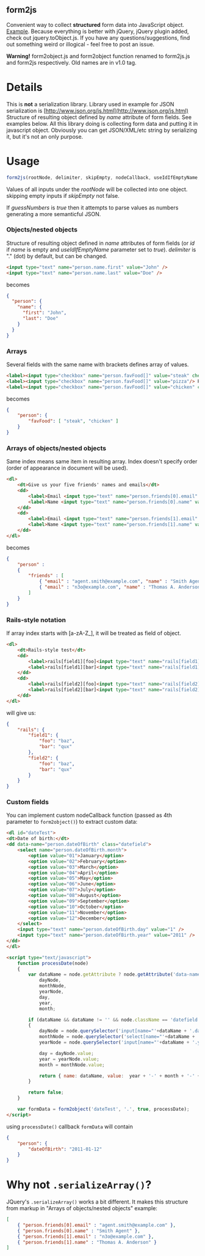 form2js
-------

Convenient way to collect **structured** form data into JavaScript object.
[Example](http://form2js.googlecode.com/hg/example/test.html).
Because everything is better with jQuery, jQuery plugin added, check out jquery.toObject.js.
If you have any questions/suggestions, find out something weird or illogical - feel free to post an issue.

**Warning!** form2object.js and form2object function renamed to form2js.js and form2js respectively.
Old names are in v1.0 tag.


Details
=======

This is **not** a serialization library.
Library used in example for JSON serialization is [http://www.json.org/js.html](http://www.json.org/js.html)
Structure of resulting object defined by _name_ attribute of form fields.
See examples below.
All this library doing is collecting form data and putting it in javascript object.
Obviously you can get JSON/XML/etc string by serializing it, but it's not an only purpose.


Usage
=====

``` javascript
form2js(rootNode, delimiter, skipEmpty, nodeCallback, useIdIfEmptyName, guessNumbers)
```

Values of all inputs under the _rootNode_ will be collected into one object.
skipping empty inputs if _skipEmpty_ not false.

If _guessNumbers_ is _true_ then it attempts to parse values as numbers generating a more semanticful JSON.

### Objects/nested objects

Structure of resulting object defined in _name_ attributes of form fields (or _id_ if _name_ is empty and _useIdIfEmptyName_ parameter set to _true_).
_delimiter_ is "." (dot) by default, but can be changed.

``` html
<input type="text" name="person.name.first" value="John" />
<input type="text" name="person.name.last" value="Doe" />
```

becomes

``` json
{
  "person": {
    "name": {
      "first": "John",
      "last": "Doe"
    }
  }
}
```


### Arrays

Several fields with the same name with brackets defines array of values.

``` html
<label><input type="checkbox" name="person.favFood[]" value="steak" checked="checked" /> Steak</label>
<label><input type="checkbox" name="person.favFood[]" value="pizza"/> Pizza</label>
<label><input type="checkbox" name="person.favFood[]" value="chicken" checked="checked" /> Chicken</label>
```

becomes

``` json
{
    "person": {
        "favFood": [ "steak", "chicken" ]
    }
}
```

### Arrays of objects/nested objects
Same index means same item in resulting array.
Index doesn't specify order (order of appearance in document will be used).

``` html
<dl>
    <dt>Give us your five friends' names and emails</dt>
    <dd>
        <label>Email <input type="text" name="person.friends[0].email" value="agent.smith@example.com" /></label>
        <label>Name <input type="text" name="person.friends[0].name" value="Smith Agent"/></label>
    </dd>
    <dd>
        <label>Email <input type="text" name="person.friends[1].email" value="n3o@example.com" /></label>
        <label>Name <input type="text" name="person.friends[1].name" value="Thomas A. Anderson" /></label>
    </dd>
</dl>
```

becomes

``` json
{
    "person" :
    {
        "friends" : [
            { "email" : "agent.smith@example.com", "name" : "Smith Agent" },
            { "email" : "n3o@example.com", "name" : "Thomas A. Anderson" }
        ]
    }
}
```


### Rails-style notation

If array index starts with [a-zA-Z_], it will be treated as field of object.

``` html
<dl>
    <dt>Rails-style test</dt>
    <dd>
        <label>rails[field1][foo]<input type="text" name="rails[field1][foo]" value="baz" /></label>
        <label>rails[field1][bar]<input type="text" name="rails[field1][bar]" value="qux" /></label>
    </dd>
    <dd>
        <label>rails[field2][foo]<input type="text" name="rails[field2][foo]" value="baz" /></label>
        <label>rails[field2][bar]<input type="text" name="rails[field2][bar]" value="qux" /></label>
    </dd>
</dl>
```

will give us:

``` json
{
    "rails": {
        "field1": {
            "foo": "baz",
            "bar": "qux"
        },
        "field2": {
            "foo": "baz",
            "bar": "qux"
        }
    }
}
```


### Custom fields

You can implement custom nodeCallback function (passed as 4th parameter to `form2object()`) to extract custom data:

``` html
<dl id="dateTest">
<dt>Date of birth:</dt>
<dd data-name="person.dateOfBirth" class="datefield">
	<select name="person.dateOfBirth.month">
		<option value="01">January</option>
		<option value="02">February</option>
		<option value="03">March</option>
		<option value="04">April</option>
		<option value="05">May</option>
		<option value="06">June</option>
		<option value="07">July</option>
		<option value="08">August</option>
		<option value="09">September</option>
		<option value="10">October</option>
		<option value="11">November</option>
		<option value="12">December</option>
	</select>
	<input type="text" name="person.dateOfBirth.day" value="1" />
	<input type="text" name="person.dateOfBirth.year" value="2011" />
</dd>
</dl>

<script type="text/javascript">
	function processDate(node)
	{
		var dataName = node.getAttribute ? node.getAttribute('data-name') : '',
		    dayNode,
		    monthNode,
		    yearNode,
		    day,
		    year,
		    month;

		if (dataName && dataName != '' && node.className == 'datefield')
		{
			dayNode = node.querySelector('input[name="'+dataName + '.day"]');
			monthNode = node.querySelector('select[name="'+dataName + '.month"]');
			yearNode = node.querySelector('input[name="'+dataName + '.year"]');

			day = dayNode.value;
			year = yearNode.value;
			month = monthNode.value;

			return { name: dataName, value:  year + '-' + month + '-' + day};
		}

		return false;
	}

	var formData = form2object('dateTest', '.', true, processDate);
</script>
```

using `processDate()` callback `formData` will contain

``` json
{
	"person": {
		"dateOfBirth": "2011-01-12"
	}
}
```


Why not `.serializeArray()`?
============================

JQuery's `.serializeArray()` works a bit different.
It makes this structure from markup in "Arrays of objects/nested objects" example:

``` json
[
    { "person.friends[0].email" : "agent.smith@example.com" },
    { "person.friends[0].name" : "Smith Agent" },
    { "person.friends[1].email" : "n3o@example.com" },
    { "person.friends[1].name" : "Thomas A. Anderson" }
]
```
